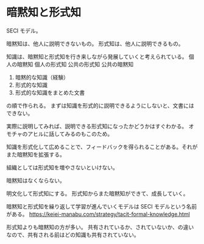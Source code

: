 # 暗黙知と形式知

SECI モデル。

暗黙知は、他人に説明できないもの。
形式知は、他人に説明できるもの。

知識は、暗黙知と形式知を行き来しながら発展していくと考えられている。
個人の暗黙知
個人の形式知
公共の形式知
公共の暗黙知

1. 暗黙的な知識（経験）
2. 形式的な知識
3. 形式的な知識をまとめた文書

の順で作られる。
まずは知識を形式的に説明できるようにしないと、文書にはできない。

実際に説明してみれば、説明できる形式知になったかどうかはすぐわかる。
オモチャのアヒルに話してみるのもこのため。

知識を形式化して広めることで、フィードバックを得られることがある。それがまた暗黙知を拡張する。

組織としては形式知を増やさないといけない。

暗黙知はなくならない。

明文化して形式知にする。
形式知からまた暗黙知ができて、成長していく。

暗黙知と形式知を繰り返して学習が進んでいくモデルは SECI モデルという名前がある。
https://keiei-manabu.com/strategy/tacit-formal-knowledge.html

形式知よりも暗黙知の方が多い。
共有されているか、されていないか、の違いなので、共有される前はどの知識も共有されていない。
